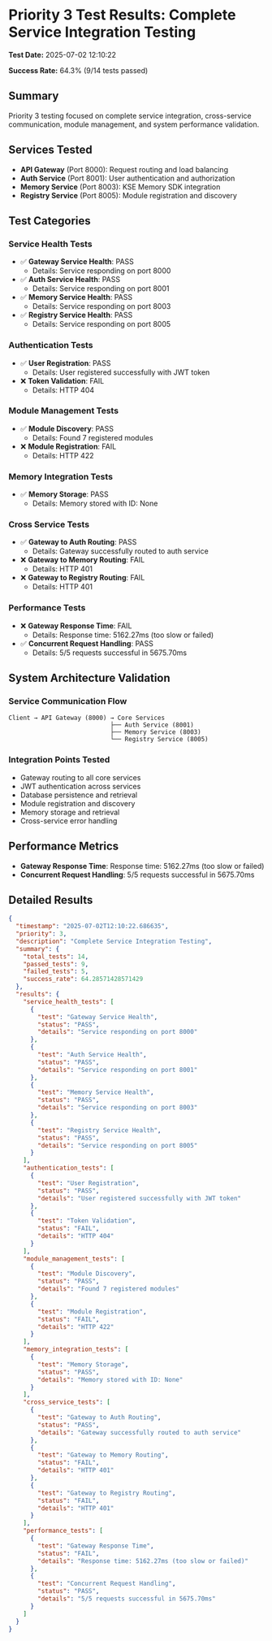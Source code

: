 # Priority 3 Test Results: Complete Service Integration Testing

**Test Date:** 2025-07-02 12:10:22

**Success Rate:** 64.3% (9/14 tests passed)

## Summary

Priority 3 testing focused on complete service integration, cross-service communication, module management, and system performance validation.

## Services Tested

- **API Gateway** (Port 8000): Request routing and load balancing
- **Auth Service** (Port 8001): User authentication and authorization
- **Memory Service** (Port 8003): KSE Memory SDK integration
- **Registry Service** (Port 8005): Module registration and discovery

## Test Categories

### Service Health Tests

- ✅ **Gateway Service Health**: PASS
  - Details: Service responding on port 8000
- ✅ **Auth Service Health**: PASS
  - Details: Service responding on port 8001
- ✅ **Memory Service Health**: PASS
  - Details: Service responding on port 8003
- ✅ **Registry Service Health**: PASS
  - Details: Service responding on port 8005

### Authentication Tests

- ✅ **User Registration**: PASS
  - Details: User registered successfully with JWT token
- ❌ **Token Validation**: FAIL
  - Details: HTTP 404

### Module Management Tests

- ✅ **Module Discovery**: PASS
  - Details: Found 7 registered modules
- ❌ **Module Registration**: FAIL
  - Details: HTTP 422

### Memory Integration Tests

- ✅ **Memory Storage**: PASS
  - Details: Memory stored with ID: None

### Cross Service Tests

- ✅ **Gateway to Auth Routing**: PASS
  - Details: Gateway successfully routed to auth service
- ❌ **Gateway to Memory Routing**: FAIL
  - Details: HTTP 401
- ❌ **Gateway to Registry Routing**: FAIL
  - Details: HTTP 401

### Performance Tests

- ❌ **Gateway Response Time**: FAIL
  - Details: Response time: 5162.27ms (too slow or failed)
- ✅ **Concurrent Request Handling**: PASS
  - Details: 5/5 requests successful in 5675.70ms

## System Architecture Validation

### Service Communication Flow
```
Client → API Gateway (8000) → Core Services
                            ├── Auth Service (8001)
                            ├── Memory Service (8003)
                            └── Registry Service (8005)
```

### Integration Points Tested
- Gateway routing to all core services
- JWT authentication across services
- Database persistence and retrieval
- Module registration and discovery
- Memory storage and retrieval
- Cross-service error handling

## Performance Metrics

- **Gateway Response Time**: Response time: 5162.27ms (too slow or failed)
- **Concurrent Request Handling**: 5/5 requests successful in 5675.70ms

## Detailed Results

```json
{
  "timestamp": "2025-07-02T12:10:22.686635",
  "priority": 3,
  "description": "Complete Service Integration Testing",
  "summary": {
    "total_tests": 14,
    "passed_tests": 9,
    "failed_tests": 5,
    "success_rate": 64.28571428571429
  },
  "results": {
    "service_health_tests": [
      {
        "test": "Gateway Service Health",
        "status": "PASS",
        "details": "Service responding on port 8000"
      },
      {
        "test": "Auth Service Health",
        "status": "PASS",
        "details": "Service responding on port 8001"
      },
      {
        "test": "Memory Service Health",
        "status": "PASS",
        "details": "Service responding on port 8003"
      },
      {
        "test": "Registry Service Health",
        "status": "PASS",
        "details": "Service responding on port 8005"
      }
    ],
    "authentication_tests": [
      {
        "test": "User Registration",
        "status": "PASS",
        "details": "User registered successfully with JWT token"
      },
      {
        "test": "Token Validation",
        "status": "FAIL",
        "details": "HTTP 404"
      }
    ],
    "module_management_tests": [
      {
        "test": "Module Discovery",
        "status": "PASS",
        "details": "Found 7 registered modules"
      },
      {
        "test": "Module Registration",
        "status": "FAIL",
        "details": "HTTP 422"
      }
    ],
    "memory_integration_tests": [
      {
        "test": "Memory Storage",
        "status": "PASS",
        "details": "Memory stored with ID: None"
      }
    ],
    "cross_service_tests": [
      {
        "test": "Gateway to Auth Routing",
        "status": "PASS",
        "details": "Gateway successfully routed to auth service"
      },
      {
        "test": "Gateway to Memory Routing",
        "status": "FAIL",
        "details": "HTTP 401"
      },
      {
        "test": "Gateway to Registry Routing",
        "status": "FAIL",
        "details": "HTTP 401"
      }
    ],
    "performance_tests": [
      {
        "test": "Gateway Response Time",
        "status": "FAIL",
        "details": "Response time: 5162.27ms (too slow or failed)"
      },
      {
        "test": "Concurrent Request Handling",
        "status": "PASS",
        "details": "5/5 requests successful in 5675.70ms"
      }
    ]
  }
}
```
